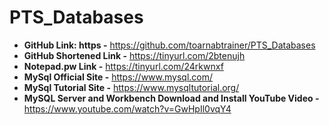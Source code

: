 # PTS_Databases

* **GitHub Link: https -** https://github.com/toarnabtrainer/PTS_Databases
* **GitHub Shortened Link -** https://tinyurl.com/2btenujh
* **Notepad.pw Link -** https://tinyurl.com/24rkwnxf
* **MySql Official Site -** https://www.mysql.com/
* **MySql Tutorial Site -** https://www.mysqltutorial.org/
* **MySQL Server and Workbench Download and Install YouTube Video -** https://www.youtube.com/watch?v=GwHpIl0vqY4
